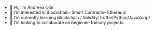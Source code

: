 - 👋 Hi, I’m Andreea Olar
- 👀 I’m interested in Blockchain- Smart Contracts- Ethereum 
- 🌱 I’m currently learning Blockchain / Solidity/Truffle/Python/JavaScript
- 💞️ I’m looking to collaborate on beginner-friendly projects 


<!---
AndreeaCorinaO/AndreeaCorinaO is a ✨ special ✨ repository because its `README.md` (this file) appears on your GitHub profile.
You can click the Preview link to take a look at your changes.
--->
